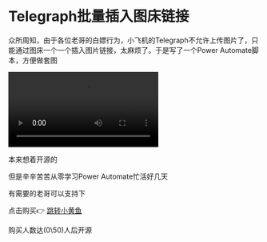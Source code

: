 # Telegraph批量插入图床链接



众所周知，由于各位老哥的白嫖行为，小飞机的Telegraph不允许上传图片了，只能通过图床一个一个插入图片链接，太麻烦了。于是写了一个Power Automate脚本，方便做套图

<video src="https://github.com/oksummer/A-Automate-script-for-Telegraph/raw/refs/heads/main/%E4%BD%BF%E7%94%A8%E6%95%99%E7%A8%8B.mp4"></video>

本来想着开源的 

但是辛辛苦苦从零学习Power Automate忙活好几天 

有需要的老哥可以支持下

点击购买👉 [跳转小黄鱼](https://m.tb.cn/h.T9Oydzr?tk=2dh5eddu3GmHU071)

购买人数达(0\50)人后开源

